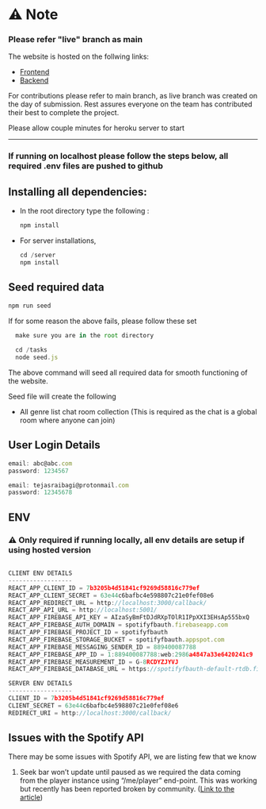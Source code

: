 # ⚠️ Note
### Please refer "live" branch as main
The website is hosted on the follwing links:
- [Frontend](https://spotify-ten-wine.vercel.app/)
- [Backend](https://sync-music-s.herokuapp.com/)

For contributions please refer to main branch, as live branch was created on the day of submission.
Rest assures everyone on the team has contributed their best to complete the project.

Please allow couple minutes for heroku server to start

<hr />

### If running on localhost please follow the steps below, all required .env files are pushed to github

## Installing all dependencies:

- In the root directory type the following :

  ```jsx
  npm install
  ```

- For server installations,
  ```jsx
  cd /server
  npm install
  ```

## Seed required data

```jsx
npm run seed
```

If for some reason the above fails, please follow these set
```jsx
  make sure you are in the root directory
  
  cd /tasks
  node seed.js
```

The above command will seed all required data for smooth functioning of the website.

Seed file will create the following

- All genre list chat room collection (This is required as the chat is a global room where anyone can join)

## User Login Details

```jsx
email: abc@abc.com
password: 1234567

email: tejasraibagi@protonmail.com
password: 12345678
```

## ENV
### ⚠️ Only required if running locally, all env details are setup if using hosted version
```jsx

CLIENT ENV DETAILS
------------------
REACT_APP_CLIENT_ID = 7b3205b4d51841cf9269d58816c779ef
REACT_APP_CLIENT_SECRET = 63e44c6bafbc4e598807c21e0fef08e6
REACT_APP_REDIRECT_URL = http://localhost:3000/callback/
REACT_APP_API_URL = http://localhost:5001/
REACT_APP_FIREBASE_API_KEY = AIzaSyBmFtDJdRXpTOlR1IPpXXI3EHsAp555bxQ
REACT_APP_FIREBASE_AUTH_DOMAIN = spotifyfbauth.firebaseapp.com
REACT_APP_FIREBASE_PROJECT_ID = spotifyfbauth
REACT_APP_FIREBASE_STORAGE_BUCKET = spotifyfbauth.appspot.com
REACT_APP_FIREBASE_MESSAGING_SENDER_ID = 889400087788
REACT_APP_FIREBASE_APP_ID = 1:889400087788:web:2986a4847a33e6420241c9
REACT_APP_FIREBASE_MEASUREMENT_ID = G-8RCDYZJYVJ
REACT_APP_FIREBASE_DATABASE_URL = https://spotifyfbauth-default-rtdb.firebaseio.com

SERVER ENV DETAILS
------------------
CLIENT_ID = 7b3205b4d51841cf9269d58816c779ef
CLIENT_SECRET = 63e44c6bafbc4e598807c21e0fef08e6
REDIRECT_URI = http://localhost:3000/callback/
```

## Issues with the Spotify API

There may be some issues with Spotify API, we are listing few that we know

1. Seek bar won’t update until paused as we required the data coming from the player instance using “/me/player” end-point. This was working but recently has been reported broken by community. ([Link to the article](https://community.spotify.com/t5/Spotify-for-Developers/currently-playing-returning-incorrect-progress-ms/td-p/5380840))
